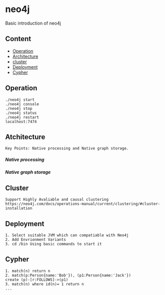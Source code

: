 # neo4j
Basic introduction of neo4j

## Content
* [Operation](#Operation)
* [Architecture](#Architecture)
* [cluster](#cluster)
* [Deployment](#Deployment)
* [Cypher](#Cypher)


Operation
------
    ./neo4j start 
    ./neo4j console
    ./neo4j stop
    ./neo4j status
    ./neo4j restart
    localhost:7474

Atchitecture
------
    Key Points: Native processing and Native graph storage.

##### Native processing
##### Native graph storage

Cluster
------
    Support Highly Avaliable and causal clustering 
    https://neo4j.com/docs/operations-manual/current/clustering/#cluster-installation

Deployment
------
    1. Select suitable JVM which can compatiable with Neo4j 
    2. Add Envrionment Variants
    3. cd /bin Using basic commands to start it

Cypher
------
    1. match(n) return n
    2. match(p:Person{name:'Bob'}), (p1:Person{name:'Jack'}) 
    create (p)-[r:FOLLOWS]->(p1)
    3. match(n) where id(n)= 1 return n
    ...
